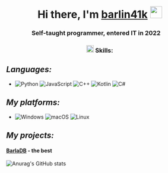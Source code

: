 <h1 align="center">Hi there, I'm <a href="https://github.com/barlin41k" target="_blank">barlin41k</a> 
<img src="https://github.com/blackcater/blackcater/raw/main/images/Hi.gif" height="32"/></h1>
<h3 align="center">Self-taught programmer, entered IT in 2022
<img src="https://gifdb.com/images/high/coding-animated-laptop-flow-stream-ja04010rm5o68zfk.gif" height="16"/></h3>

<h3 align="center"><img src="https://www.animatedimages.org/data/media/280/animated-star-image-0151.gif" height="20"/> Skills:</h3>

## *Languages:*
- ![Python](https://img.shields.io/badge/python-3670A0?style=for-the-badge&logo=python&logoColor=ffdd54) ![JavaScript](https://img.shields.io/badge/javascript-%23323330.svg?style=for-the-badge&logo=javascript&logoColor=%23F7DF1E) ![C++](https://img.shields.io/badge/c++-%2300599C.svg?style=for-the-badge&logo=c%2B%2B&logoColor=white) ![Kotlin](https://img.shields.io/badge/kotlin-0095D5?style=for-the-badge&logo=kotlin&logoColor=white) ![C#](https://img.shields.io/badge/c%23-239120?style=for-the-badge&logo=c-sharp&logoColor=white)
## *My platforms:*
- ![Windows](https://img.shields.io/badge/Windows-0078D6?style=for-the-badge&logo=windows&logoColor=white) ![macOS](https://img.shields.io/badge/mac%20os-000000?style=for-the-badge&logo=macos&logoColor=F0F0F0) ![Linux](https://img.shields.io/badge/Linux-FCC624?style=for-the-badge&logo=linux&logoColor=black)


## *My projects:*
#### [BarlaDB](https://github.com/barlin41k/barladb) - the best

![Anurag's GitHub stats](https://github-readme-stats.vercel.app/api?username=barlin41k&show_icons=true&theme=dark)
